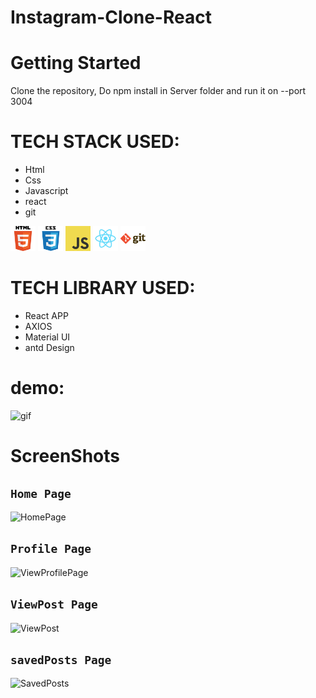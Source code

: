 # Instagram-Clone-React

# Getting Started
  Clone the repository, Do npm install in Server folder and run it on --port 3004 

# TECH STACK USED:
 * Html
 * Css
 * Javascript
 * react
 * git

  <code><img height="40" src="https://raw.githubusercontent.com/github/explore/80688e429a7d4ef2fca1e82350fe8e3517d3494d/topics/html/html.png"></code>
  <code><img height="40" src="https://raw.githubusercontent.com/github/explore/80688e429a7d4ef2fca1e82350fe8e3517d3494d/topics/css/css.png"></code>
  <code><img height="40" src="https://raw.githubusercontent.com/github/explore/80688e429a7d4ef2fca1e82350fe8e3517d3494d/topics/javascript/javascript.png"></code>
  <code><img height="40" src="https://raw.githubusercontent.com/github/explore/80688e429a7d4ef2fca1e82350fe8e3517d3494d/topics/react/react.png"></code>
  <code><img height="40" src="https://raw.githubusercontent.com/github/explore/80688e429a7d4ef2fca1e82350fe8e3517d3494d/topics/git/git.png"></code>

# TECH LIBRARY USED:
   * React APP
   * AXIOS
   * Material UI
   * antd Design
   

# demo:
 ![gif](./images/instagram.gif)

 
# ScreenShots

## `Home Page`
![HomePage](https://user-images.githubusercontent.com/44022316/100494536-bea86980-3168-11eb-81a1-0b160d811e1d.png)

## `Profile Page`
![ViewProfilePage](https://user-images.githubusercontent.com/44022316/100494659-a71db080-3169-11eb-950f-7fdfd32f12b9.png)

## `ViewPost Page`
![ViewPost](https://user-images.githubusercontent.com/44022316/100494670-dfbd8a00-3169-11eb-8793-0c161e0a6f35.png)

## `savedPosts Page`
![SavedPosts](https://user-images.githubusercontent.com/44022316/100494692-04196680-316a-11eb-8d5b-83f43a7c852e.png)


